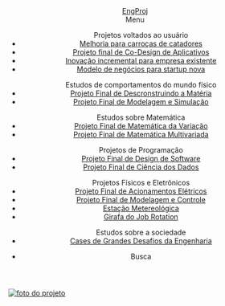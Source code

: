 <!DOCTYPE html>
<html lang="pt-br">
	<head>
		<title>EngProj</title>
		<link href="https://fonts.googleapis.com/css?family=Cabin" rel="stylesheet">
		<link href="https://fonts.googleapis.com/css?family=Cabin+Sketch" rel="stylesheet">
		<link href = 'assest/css/reset.css' rel='stylesheet'>
		<link href = 'assest/css/style.css' rel='stylesheet'>
		<meta charset="utf-8">
		<meta name='viewport' content="width=device-width,initial-scale=1">
	</head>
	<body>
		<header class="menu">
      <div class="header-logo">
          <a href= "Home%20P1.html?area=Home%20P1=Home%20P1" >EngProj</a>
      </div>
      <div class="menu-total">Menu
        <div class="menu-item">
          <ul class="menu-itens">Projetos voltados ao usuário
            <li class="submenu-item">
              <a href= "Projeto%201.html?area=Projetos%20voltados%20ao%20usuário&projeto=Melhoria%20para%20carroças%20de%20catadores" >Melhoria para carroças de catadores</a>
            </li> 
            <li class="submenu-item">
              <a href= "Projeto%201.html?area=Projetos%20voltados%20ao%20usuário&projeto=Projeto%20final%20de%20Co-Design%20de%20Aplicativos" >Projeto final de Co-Design de Aplicativos</a>
            </li>
            <li class="submenu-item">
              <a href= "Projeto%201.html?area=Projetos%20voltados%20ao%20usuário&projeto=Inovação%20incremental%20para%20empresa%20existente" >Inovação incremental para empresa existente</a>
            </li> 
            <li class="submenu-item">
              <a href= "Projeto%201.html?area=Projetos%20voltados%20ao%20usuário&projeto=Modelo%20de%20negócios%20para%20startup%20nova" >Modelo de negócios para startup nova</a>
            </li> 
          </ul>
          <ul class="menu-itens">Estudos de comportamentos do mundo físico
            <li class="submenu-item">
              <a href= "Projeto%201.html?area=Estudos%20de%20comportamentos%20do%20mundo%20físico&projeto=Projeto%20Final%20de%20Descronstruindo%20a%20Matéria" >Projeto Final de Descronstruindo a Matéria</a>
            </li> 
            <li class="submenu-item">
              <a href= "Projeto%201.html?area=Estudos%20de%20comportamentos%20do%20mundo%20físico&projeto=Projeto%20Final%20de%20Modelagem%20e%20Simulação" >Projeto Final de Modelagem e Simulação</a>
            </li> 
          </ul>
          <ul class="menu-itens">Estudos sobre Matemática
            <li class="submenu-item">
              <a href= "Projeto%201.html?area=Estudos%20sobre%20Matemática&projeto=Projeto%20Final%20de%20Matemática%20da%20Variação" >Projeto Final de Matemática da Variação</a>
            </li> 
            <li class="submenu-item">
              <a href= "Projeto%201.html?area=Estudos%20sobre%20Matemática&projeto=Projeto%20Final%20de%20Matemática%20Multivariada" >Projeto Final de Matemática Multivariada</a>
            </li> 
          </ul>
          <ul class="menu-itens">Projetos de Programação
            <li class="submenu-item">
              <a href= "Projeto%201.html?area=Projetos%20de%20Programação&projeto=Projeto%20Final%20de%20Design%20de%20Software" >Projeto Final de Design de Software</a>
            </li>
            <li class="submenu-item">
              <a href= "Projeto%201.html?area=Projetos%20de%20Programação&projeto=Projeto%20Final%20de%20Ciência%20dos%20Dados" >Projeto Final de Ciência dos Dados</a>
            </li>
          </ul>
          <ul class="menu-itens">Projetos Físicos e Eletrônicos
            <li class="submenu-item">
              <a href= "Projeto%201.html?area=Projetos%20Físicos%20e%20Eletrônicos&projeto=Projeto%20Final%20de%20Acionamentos%20Elétricos" >Projeto Final de Acionamentos Elétricos</a>
            </li> 
            <li class="submenu-item">
              <a href= "Projeto%201.html?area=Projetos%20Físicos%20e%20Eletrônicos&projeto=Projeto%20Final%20de%20Modelagem%20e%20Controle" >Projeto Final de Modelagem e Controle</a>
            </li> 
            <li class="submenu-item">
              <a href= "Projeto%201.html?area=Projetos%20Físicos%20e%20Eletrônicos&projeto=Estação%20Metereológica" >Estação Metereológica</a>
            </li> 
            <li class="submenu-item">
              <a href= "Projeto%201.html?area=Projetos%20Físicos%20e%20Eletrônicos&projeto=Girafa%20do%20Job%20Rotation" >Girafa do Job Rotation</a>
            </li>
          </ul>
          <ul class="menu-itens">Estudos sobre a sociedade
            <li class="submenu-item">
              <a href= "Projeto%201.html?area=Estudos%20sobre%20a%20sociedade&projeto=Cases%20de%20Grandes%20Desafios%20da%20Engenharia" >Cases de Grandes Desafios da Engenharia</a>
            </li> 
          </ul>
        </div>  
      </div>
      <ul class="busca-item">
        <li class="subbusca-item">Busca</li>
      </ul>
    </header>
    <main>
      <div>
        <u>
          <img class="imagem" src="{{I}}" alt='foto do projeto'>
        </u>
      </div>
      </main>
	</body>
</html>
